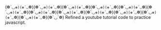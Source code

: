 (❁´◡`❁)(❁´◡`❁)(❁´◡`❁)(❁´◡`❁)(❁´◡`❁)(❁´◡`❁)(❁´◡`❁)(❁´◡`❁)(❁´◡`❁)(❁´◡`❁)(❁´◡`❁)(❁´◡`❁)(❁´◡`❁)(❁´◡`❁)(❁´◡`❁)(❁´◡`❁)(❁´◡`❁)(❁´◡`❁)(❁´◡`❁)(❁´◡`❁)(❁´◡`❁)(❁´◡`❁)(❁´◡`❁)(❁´◡`❁)(❁´◡`❁)
Refined a youtube tutorial code to practice javascript.
